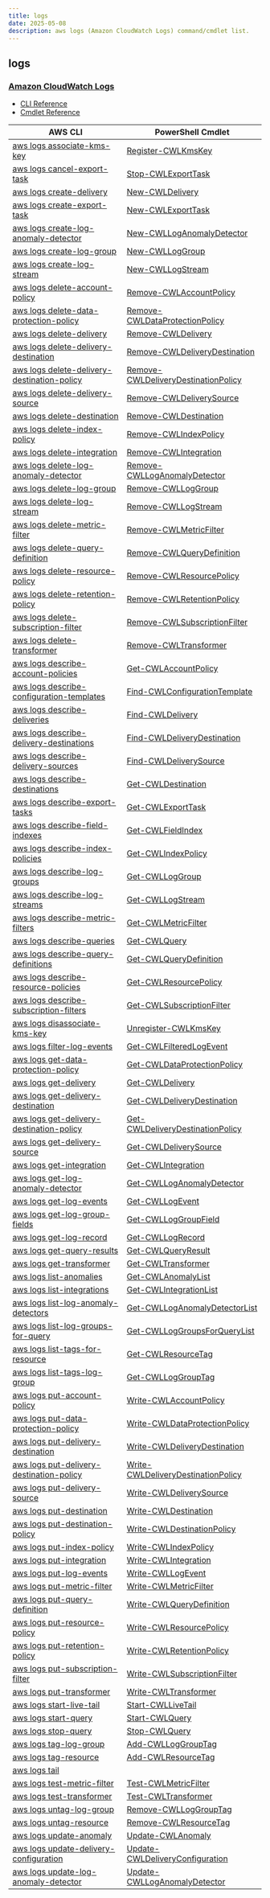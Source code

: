 ```yaml
---
title: logs
date: 2025-05-08
description: aws logs (Amazon CloudWatch Logs) command/cmdlet list.
---
```


## logs

### [Amazon CloudWatch Logs](https://aws.amazon.com/cloudwatch/)

* [CLI Reference](https://awscli.amazonaws.com/v2/documentation/api/latest/reference/logs/index.html)
* [Cmdlet Reference](https://docs.aws.amazon.com/powershell/latest/reference/items/Amazon_CloudWatch_Logs_cmdlets.html)

|AWS CLI|PowerShell Cmdlet|
|----|----|
|[aws logs associate-kms-key](https://awscli.amazonaws.com/v2/documentation/api/latest/reference/logs/associate-kms-key.html)|[Register-CWLKmsKey](https://docs.aws.amazon.com/powershell/latest/reference/items/Register-CWLKmsKey.html)|
|[aws logs cancel-export-task](https://awscli.amazonaws.com/v2/documentation/api/latest/reference/logs/cancel-export-task.html)|[Stop-CWLExportTask](https://docs.aws.amazon.com/powershell/latest/reference/items/Stop-CWLExportTask.html)|
|[aws logs create-delivery](https://awscli.amazonaws.com/v2/documentation/api/latest/reference/logs/create-delivery.html)|[New-CWLDelivery](https://docs.aws.amazon.com/powershell/latest/reference/items/New-CWLDelivery.html)|
|[aws logs create-export-task](https://awscli.amazonaws.com/v2/documentation/api/latest/reference/logs/create-export-task.html)|[New-CWLExportTask](https://docs.aws.amazon.com/powershell/latest/reference/items/New-CWLExportTask.html)|
|[aws logs create-log-anomaly-detector](https://awscli.amazonaws.com/v2/documentation/api/latest/reference/logs/create-log-anomaly-detector.html)|[New-CWLLogAnomalyDetector](https://docs.aws.amazon.com/powershell/latest/reference/items/New-CWLLogAnomalyDetector.html)|
|[aws logs create-log-group](https://awscli.amazonaws.com/v2/documentation/api/latest/reference/logs/create-log-group.html)|[New-CWLLogGroup](https://docs.aws.amazon.com/powershell/latest/reference/items/New-CWLLogGroup.html)|
|[aws logs create-log-stream](https://awscli.amazonaws.com/v2/documentation/api/latest/reference/logs/create-log-stream.html)|[New-CWLLogStream](https://docs.aws.amazon.com/powershell/latest/reference/items/New-CWLLogStream.html)|
|[aws logs delete-account-policy](https://awscli.amazonaws.com/v2/documentation/api/latest/reference/logs/delete-account-policy.html)|[Remove-CWLAccountPolicy](https://docs.aws.amazon.com/powershell/latest/reference/items/Remove-CWLAccountPolicy.html)|
|[aws logs delete-data-protection-policy](https://awscli.amazonaws.com/v2/documentation/api/latest/reference/logs/delete-data-protection-policy.html)|[Remove-CWLDataProtectionPolicy](https://docs.aws.amazon.com/powershell/latest/reference/items/Remove-CWLDataProtectionPolicy.html)|
|[aws logs delete-delivery](https://awscli.amazonaws.com/v2/documentation/api/latest/reference/logs/delete-delivery.html)|[Remove-CWLDelivery](https://docs.aws.amazon.com/powershell/latest/reference/items/Remove-CWLDelivery.html)|
|[aws logs delete-delivery-destination](https://awscli.amazonaws.com/v2/documentation/api/latest/reference/logs/delete-delivery-destination.html)|[Remove-CWLDeliveryDestination](https://docs.aws.amazon.com/powershell/latest/reference/items/Remove-CWLDeliveryDestination.html)|
|[aws logs delete-delivery-destination-policy](https://awscli.amazonaws.com/v2/documentation/api/latest/reference/logs/delete-delivery-destination-policy.html)|[Remove-CWLDeliveryDestinationPolicy](https://docs.aws.amazon.com/powershell/latest/reference/items/Remove-CWLDeliveryDestinationPolicy.html)|
|[aws logs delete-delivery-source](https://awscli.amazonaws.com/v2/documentation/api/latest/reference/logs/delete-delivery-source.html)|[Remove-CWLDeliverySource](https://docs.aws.amazon.com/powershell/latest/reference/items/Remove-CWLDeliverySource.html)|
|[aws logs delete-destination](https://awscli.amazonaws.com/v2/documentation/api/latest/reference/logs/delete-destination.html)|[Remove-CWLDestination](https://docs.aws.amazon.com/powershell/latest/reference/items/Remove-CWLDestination.html)|
|[aws logs delete-index-policy](https://awscli.amazonaws.com/v2/documentation/api/latest/reference/logs/delete-index-policy.html)|[Remove-CWLIndexPolicy](https://docs.aws.amazon.com/powershell/latest/reference/items/Remove-CWLIndexPolicy.html)|
|[aws logs delete-integration](https://awscli.amazonaws.com/v2/documentation/api/latest/reference/logs/delete-integration.html)|[Remove-CWLIntegration](https://docs.aws.amazon.com/powershell/latest/reference/items/Remove-CWLIntegration.html)|
|[aws logs delete-log-anomaly-detector](https://awscli.amazonaws.com/v2/documentation/api/latest/reference/logs/delete-log-anomaly-detector.html)|[Remove-CWLLogAnomalyDetector](https://docs.aws.amazon.com/powershell/latest/reference/items/Remove-CWLLogAnomalyDetector.html)|
|[aws logs delete-log-group](https://awscli.amazonaws.com/v2/documentation/api/latest/reference/logs/delete-log-group.html)|[Remove-CWLLogGroup](https://docs.aws.amazon.com/powershell/latest/reference/items/Remove-CWLLogGroup.html)|
|[aws logs delete-log-stream](https://awscli.amazonaws.com/v2/documentation/api/latest/reference/logs/delete-log-stream.html)|[Remove-CWLLogStream](https://docs.aws.amazon.com/powershell/latest/reference/items/Remove-CWLLogStream.html)|
|[aws logs delete-metric-filter](https://awscli.amazonaws.com/v2/documentation/api/latest/reference/logs/delete-metric-filter.html)|[Remove-CWLMetricFilter](https://docs.aws.amazon.com/powershell/latest/reference/items/Remove-CWLMetricFilter.html)|
|[aws logs delete-query-definition](https://awscli.amazonaws.com/v2/documentation/api/latest/reference/logs/delete-query-definition.html)|[Remove-CWLQueryDefinition](https://docs.aws.amazon.com/powershell/latest/reference/items/Remove-CWLQueryDefinition.html)|
|[aws logs delete-resource-policy](https://awscli.amazonaws.com/v2/documentation/api/latest/reference/logs/delete-resource-policy.html)|[Remove-CWLResourcePolicy](https://docs.aws.amazon.com/powershell/latest/reference/items/Remove-CWLResourcePolicy.html)|
|[aws logs delete-retention-policy](https://awscli.amazonaws.com/v2/documentation/api/latest/reference/logs/delete-retention-policy.html)|[Remove-CWLRetentionPolicy](https://docs.aws.amazon.com/powershell/latest/reference/items/Remove-CWLRetentionPolicy.html)|
|[aws logs delete-subscription-filter](https://awscli.amazonaws.com/v2/documentation/api/latest/reference/logs/delete-subscription-filter.html)|[Remove-CWLSubscriptionFilter](https://docs.aws.amazon.com/powershell/latest/reference/items/Remove-CWLSubscriptionFilter.html)|
|[aws logs delete-transformer](https://awscli.amazonaws.com/v2/documentation/api/latest/reference/logs/delete-transformer.html)|[Remove-CWLTransformer](https://docs.aws.amazon.com/powershell/latest/reference/items/Remove-CWLTransformer.html)|
|[aws logs describe-account-policies](https://awscli.amazonaws.com/v2/documentation/api/latest/reference/logs/describe-account-policies.html)|[Get-CWLAccountPolicy](https://docs.aws.amazon.com/powershell/latest/reference/items/Get-CWLAccountPolicy.html)|
|[aws logs describe-configuration-templates](https://awscli.amazonaws.com/v2/documentation/api/latest/reference/logs/describe-configuration-templates.html)|[Find-CWLConfigurationTemplate](https://docs.aws.amazon.com/powershell/latest/reference/items/Find-CWLConfigurationTemplate.html)|
|[aws logs describe-deliveries](https://awscli.amazonaws.com/v2/documentation/api/latest/reference/logs/describe-deliveries.html)|[Find-CWLDelivery](https://docs.aws.amazon.com/powershell/latest/reference/items/Find-CWLDelivery.html)|
|[aws logs describe-delivery-destinations](https://awscli.amazonaws.com/v2/documentation/api/latest/reference/logs/describe-delivery-destinations.html)|[Find-CWLDeliveryDestination](https://docs.aws.amazon.com/powershell/latest/reference/items/Find-CWLDeliveryDestination.html)|
|[aws logs describe-delivery-sources](https://awscli.amazonaws.com/v2/documentation/api/latest/reference/logs/describe-delivery-sources.html)|[Find-CWLDeliverySource](https://docs.aws.amazon.com/powershell/latest/reference/items/Find-CWLDeliverySource.html)|
|[aws logs describe-destinations](https://awscli.amazonaws.com/v2/documentation/api/latest/reference/logs/describe-destinations.html)|[Get-CWLDestination](https://docs.aws.amazon.com/powershell/latest/reference/items/Get-CWLDestination.html)|
|[aws logs describe-export-tasks](https://awscli.amazonaws.com/v2/documentation/api/latest/reference/logs/describe-export-tasks.html)|[Get-CWLExportTask](https://docs.aws.amazon.com/powershell/latest/reference/items/Get-CWLExportTask.html)|
|[aws logs describe-field-indexes](https://awscli.amazonaws.com/v2/documentation/api/latest/reference/logs/describe-field-indexes.html)|[Get-CWLFieldIndex](https://docs.aws.amazon.com/powershell/latest/reference/items/Get-CWLFieldIndex.html)|
|[aws logs describe-index-policies](https://awscli.amazonaws.com/v2/documentation/api/latest/reference/logs/describe-index-policies.html)|[Get-CWLIndexPolicy](https://docs.aws.amazon.com/powershell/latest/reference/items/Get-CWLIndexPolicy.html)|
|[aws logs describe-log-groups](https://awscli.amazonaws.com/v2/documentation/api/latest/reference/logs/describe-log-groups.html)|[Get-CWLLogGroup](https://docs.aws.amazon.com/powershell/latest/reference/items/Get-CWLLogGroup.html)|
|[aws logs describe-log-streams](https://awscli.amazonaws.com/v2/documentation/api/latest/reference/logs/describe-log-streams.html)|[Get-CWLLogStream](https://docs.aws.amazon.com/powershell/latest/reference/items/Get-CWLLogStream.html)|
|[aws logs describe-metric-filters](https://awscli.amazonaws.com/v2/documentation/api/latest/reference/logs/describe-metric-filters.html)|[Get-CWLMetricFilter](https://docs.aws.amazon.com/powershell/latest/reference/items/Get-CWLMetricFilter.html)|
|[aws logs describe-queries](https://awscli.amazonaws.com/v2/documentation/api/latest/reference/logs/describe-queries.html)|[Get-CWLQuery](https://docs.aws.amazon.com/powershell/latest/reference/items/Get-CWLQuery.html)|
|[aws logs describe-query-definitions](https://awscli.amazonaws.com/v2/documentation/api/latest/reference/logs/describe-query-definitions.html)|[Get-CWLQueryDefinition](https://docs.aws.amazon.com/powershell/latest/reference/items/Get-CWLQueryDefinition.html)|
|[aws logs describe-resource-policies](https://awscli.amazonaws.com/v2/documentation/api/latest/reference/logs/describe-resource-policies.html)|[Get-CWLResourcePolicy](https://docs.aws.amazon.com/powershell/latest/reference/items/Get-CWLResourcePolicy.html)|
|[aws logs describe-subscription-filters](https://awscli.amazonaws.com/v2/documentation/api/latest/reference/logs/describe-subscription-filters.html)|[Get-CWLSubscriptionFilter](https://docs.aws.amazon.com/powershell/latest/reference/items/Get-CWLSubscriptionFilter.html)|
|[aws logs disassociate-kms-key](https://awscli.amazonaws.com/v2/documentation/api/latest/reference/logs/disassociate-kms-key.html)|[Unregister-CWLKmsKey](https://docs.aws.amazon.com/powershell/latest/reference/items/Unregister-CWLKmsKey.html)|
|[aws logs filter-log-events](https://awscli.amazonaws.com/v2/documentation/api/latest/reference/logs/filter-log-events.html)|[Get-CWLFilteredLogEvent](https://docs.aws.amazon.com/powershell/latest/reference/items/Get-CWLFilteredLogEvent.html)|
|[aws logs get-data-protection-policy](https://awscli.amazonaws.com/v2/documentation/api/latest/reference/logs/get-data-protection-policy.html)|[Get-CWLDataProtectionPolicy](https://docs.aws.amazon.com/powershell/latest/reference/items/Get-CWLDataProtectionPolicy.html)|
|[aws logs get-delivery](https://awscli.amazonaws.com/v2/documentation/api/latest/reference/logs/get-delivery.html)|[Get-CWLDelivery](https://docs.aws.amazon.com/powershell/latest/reference/items/Get-CWLDelivery.html)|
|[aws logs get-delivery-destination](https://awscli.amazonaws.com/v2/documentation/api/latest/reference/logs/get-delivery-destination.html)|[Get-CWLDeliveryDestination](https://docs.aws.amazon.com/powershell/latest/reference/items/Get-CWLDeliveryDestination.html)|
|[aws logs get-delivery-destination-policy](https://awscli.amazonaws.com/v2/documentation/api/latest/reference/logs/get-delivery-destination-policy.html)|[Get-CWLDeliveryDestinationPolicy](https://docs.aws.amazon.com/powershell/latest/reference/items/Get-CWLDeliveryDestinationPolicy.html)|
|[aws logs get-delivery-source](https://awscli.amazonaws.com/v2/documentation/api/latest/reference/logs/get-delivery-source.html)|[Get-CWLDeliverySource](https://docs.aws.amazon.com/powershell/latest/reference/items/Get-CWLDeliverySource.html)|
|[aws logs get-integration](https://awscli.amazonaws.com/v2/documentation/api/latest/reference/logs/get-integration.html)|[Get-CWLIntegration](https://docs.aws.amazon.com/powershell/latest/reference/items/Get-CWLIntegration.html)|
|[aws logs get-log-anomaly-detector](https://awscli.amazonaws.com/v2/documentation/api/latest/reference/logs/get-log-anomaly-detector.html)|[Get-CWLLogAnomalyDetector](https://docs.aws.amazon.com/powershell/latest/reference/items/Get-CWLLogAnomalyDetector.html)|
|[aws logs get-log-events](https://awscli.amazonaws.com/v2/documentation/api/latest/reference/logs/get-log-events.html)|[Get-CWLLogEvent](https://docs.aws.amazon.com/powershell/latest/reference/items/Get-CWLLogEvent.html)|
|[aws logs get-log-group-fields](https://awscli.amazonaws.com/v2/documentation/api/latest/reference/logs/get-log-group-fields.html)|[Get-CWLLogGroupField](https://docs.aws.amazon.com/powershell/latest/reference/items/Get-CWLLogGroupField.html)|
|[aws logs get-log-record](https://awscli.amazonaws.com/v2/documentation/api/latest/reference/logs/get-log-record.html)|[Get-CWLLogRecord](https://docs.aws.amazon.com/powershell/latest/reference/items/Get-CWLLogRecord.html)|
|[aws logs get-query-results](https://awscli.amazonaws.com/v2/documentation/api/latest/reference/logs/get-query-results.html)|[Get-CWLQueryResult](https://docs.aws.amazon.com/powershell/latest/reference/items/Get-CWLQueryResult.html)|
|[aws logs get-transformer](https://awscli.amazonaws.com/v2/documentation/api/latest/reference/logs/get-transformer.html)|[Get-CWLTransformer](https://docs.aws.amazon.com/powershell/latest/reference/items/Get-CWLTransformer.html)|
|[aws logs list-anomalies](https://awscli.amazonaws.com/v2/documentation/api/latest/reference/logs/list-anomalies.html)|[Get-CWLAnomalyList](https://docs.aws.amazon.com/powershell/latest/reference/items/Get-CWLAnomalyList.html)|
|[aws logs list-integrations](https://awscli.amazonaws.com/v2/documentation/api/latest/reference/logs/list-integrations.html)|[Get-CWLIntegrationList](https://docs.aws.amazon.com/powershell/latest/reference/items/Get-CWLIntegrationList.html)|
|[aws logs list-log-anomaly-detectors](https://awscli.amazonaws.com/v2/documentation/api/latest/reference/logs/list-log-anomaly-detectors.html)|[Get-CWLLogAnomalyDetectorList](https://docs.aws.amazon.com/powershell/latest/reference/items/Get-CWLLogAnomalyDetectorList.html)|
|[aws logs list-log-groups-for-query](https://awscli.amazonaws.com/v2/documentation/api/latest/reference/logs/list-log-groups-for-query.html)|[Get-CWLLogGroupsForQueryList](https://docs.aws.amazon.com/powershell/latest/reference/items/Get-CWLLogGroupsForQueryList.html)|
|[aws logs list-tags-for-resource](https://awscli.amazonaws.com/v2/documentation/api/latest/reference/logs/list-tags-for-resource.html)|[Get-CWLResourceTag](https://docs.aws.amazon.com/powershell/latest/reference/items/Get-CWLResourceTag.html)|
|[aws logs list-tags-log-group](https://awscli.amazonaws.com/v2/documentation/api/latest/reference/logs/list-tags-log-group.html)|[Get-CWLLogGroupTag](https://docs.aws.amazon.com/powershell/latest/reference/items/Get-CWLLogGroupTag.html)|
|[aws logs put-account-policy](https://awscli.amazonaws.com/v2/documentation/api/latest/reference/logs/put-account-policy.html)|[Write-CWLAccountPolicy](https://docs.aws.amazon.com/powershell/latest/reference/items/Write-CWLAccountPolicy.html)|
|[aws logs put-data-protection-policy](https://awscli.amazonaws.com/v2/documentation/api/latest/reference/logs/put-data-protection-policy.html)|[Write-CWLDataProtectionPolicy](https://docs.aws.amazon.com/powershell/latest/reference/items/Write-CWLDataProtectionPolicy.html)|
|[aws logs put-delivery-destination](https://awscli.amazonaws.com/v2/documentation/api/latest/reference/logs/put-delivery-destination.html)|[Write-CWLDeliveryDestination](https://docs.aws.amazon.com/powershell/latest/reference/items/Write-CWLDeliveryDestination.html)|
|[aws logs put-delivery-destination-policy](https://awscli.amazonaws.com/v2/documentation/api/latest/reference/logs/put-delivery-destination-policy.html)|[Write-CWLDeliveryDestinationPolicy](https://docs.aws.amazon.com/powershell/latest/reference/items/Write-CWLDeliveryDestinationPolicy.html)|
|[aws logs put-delivery-source](https://awscli.amazonaws.com/v2/documentation/api/latest/reference/logs/put-delivery-source.html)|[Write-CWLDeliverySource](https://docs.aws.amazon.com/powershell/latest/reference/items/Write-CWLDeliverySource.html)|
|[aws logs put-destination](https://awscli.amazonaws.com/v2/documentation/api/latest/reference/logs/put-destination.html)|[Write-CWLDestination](https://docs.aws.amazon.com/powershell/latest/reference/items/Write-CWLDestination.html)|
|[aws logs put-destination-policy](https://awscli.amazonaws.com/v2/documentation/api/latest/reference/logs/put-destination-policy.html)|[Write-CWLDestinationPolicy](https://docs.aws.amazon.com/powershell/latest/reference/items/Write-CWLDestinationPolicy.html)|
|[aws logs put-index-policy](https://awscli.amazonaws.com/v2/documentation/api/latest/reference/logs/put-index-policy.html)|[Write-CWLIndexPolicy](https://docs.aws.amazon.com/powershell/latest/reference/items/Write-CWLIndexPolicy.html)|
|[aws logs put-integration](https://awscli.amazonaws.com/v2/documentation/api/latest/reference/logs/put-integration.html)|[Write-CWLIntegration](https://docs.aws.amazon.com/powershell/latest/reference/items/Write-CWLIntegration.html)|
|[aws logs put-log-events](https://awscli.amazonaws.com/v2/documentation/api/latest/reference/logs/put-log-events.html)|[Write-CWLLogEvent](https://docs.aws.amazon.com/powershell/latest/reference/items/Write-CWLLogEvent.html)|
|[aws logs put-metric-filter](https://awscli.amazonaws.com/v2/documentation/api/latest/reference/logs/put-metric-filter.html)|[Write-CWLMetricFilter](https://docs.aws.amazon.com/powershell/latest/reference/items/Write-CWLMetricFilter.html)|
|[aws logs put-query-definition](https://awscli.amazonaws.com/v2/documentation/api/latest/reference/logs/put-query-definition.html)|[Write-CWLQueryDefinition](https://docs.aws.amazon.com/powershell/latest/reference/items/Write-CWLQueryDefinition.html)|
|[aws logs put-resource-policy](https://awscli.amazonaws.com/v2/documentation/api/latest/reference/logs/put-resource-policy.html)|[Write-CWLResourcePolicy](https://docs.aws.amazon.com/powershell/latest/reference/items/Write-CWLResourcePolicy.html)|
|[aws logs put-retention-policy](https://awscli.amazonaws.com/v2/documentation/api/latest/reference/logs/put-retention-policy.html)|[Write-CWLRetentionPolicy](https://docs.aws.amazon.com/powershell/latest/reference/items/Write-CWLRetentionPolicy.html)|
|[aws logs put-subscription-filter](https://awscli.amazonaws.com/v2/documentation/api/latest/reference/logs/put-subscription-filter.html)|[Write-CWLSubscriptionFilter](https://docs.aws.amazon.com/powershell/latest/reference/items/Write-CWLSubscriptionFilter.html)|
|[aws logs put-transformer](https://awscli.amazonaws.com/v2/documentation/api/latest/reference/logs/put-transformer.html)|[Write-CWLTransformer](https://docs.aws.amazon.com/powershell/latest/reference/items/Write-CWLTransformer.html)|
|[aws logs start-live-tail](https://awscli.amazonaws.com/v2/documentation/api/latest/reference/logs/start-live-tail.html)|[Start-CWLLiveTail](https://docs.aws.amazon.com/powershell/latest/reference/items/Start-CWLLiveTail.html)|
|[aws logs start-query](https://awscli.amazonaws.com/v2/documentation/api/latest/reference/logs/start-query.html)|[Start-CWLQuery](https://docs.aws.amazon.com/powershell/latest/reference/items/Start-CWLQuery.html)|
|[aws logs stop-query](https://awscli.amazonaws.com/v2/documentation/api/latest/reference/logs/stop-query.html)|[Stop-CWLQuery](https://docs.aws.amazon.com/powershell/latest/reference/items/Stop-CWLQuery.html)|
|[aws logs tag-log-group](https://awscli.amazonaws.com/v2/documentation/api/latest/reference/logs/tag-log-group.html)|[Add-CWLLogGroupTag](https://docs.aws.amazon.com/powershell/latest/reference/items/Add-CWLLogGroupTag.html)|
|[aws logs tag-resource](https://awscli.amazonaws.com/v2/documentation/api/latest/reference/logs/tag-resource.html)|[Add-CWLResourceTag](https://docs.aws.amazon.com/powershell/latest/reference/items/Add-CWLResourceTag.html)|
|[aws logs tail](https://awscli.amazonaws.com/v2/documentation/api/latest/reference/logs/tail.html)||
|[aws logs test-metric-filter](https://awscli.amazonaws.com/v2/documentation/api/latest/reference/logs/test-metric-filter.html)|[Test-CWLMetricFilter](https://docs.aws.amazon.com/powershell/latest/reference/items/Test-CWLMetricFilter.html)|
|[aws logs test-transformer](https://awscli.amazonaws.com/v2/documentation/api/latest/reference/logs/test-transformer.html)|[Test-CWLTransformer](https://docs.aws.amazon.com/powershell/latest/reference/items/Test-CWLTransformer.html)|
|[aws logs untag-log-group](https://awscli.amazonaws.com/v2/documentation/api/latest/reference/logs/untag-log-group.html)|[Remove-CWLLogGroupTag](https://docs.aws.amazon.com/powershell/latest/reference/items/Remove-CWLLogGroupTag.html)|
|[aws logs untag-resource](https://awscli.amazonaws.com/v2/documentation/api/latest/reference/logs/untag-resource.html)|[Remove-CWLResourceTag](https://docs.aws.amazon.com/powershell/latest/reference/items/Remove-CWLResourceTag.html)|
|[aws logs update-anomaly](https://awscli.amazonaws.com/v2/documentation/api/latest/reference/logs/update-anomaly.html)|[Update-CWLAnomaly](https://docs.aws.amazon.com/powershell/latest/reference/items/Update-CWLAnomaly.html)|
|[aws logs update-delivery-configuration](https://awscli.amazonaws.com/v2/documentation/api/latest/reference/logs/update-delivery-configuration.html)|[Update-CWLDeliveryConfiguration](https://docs.aws.amazon.com/powershell/latest/reference/items/Update-CWLDeliveryConfiguration.html)|
|[aws logs update-log-anomaly-detector](https://awscli.amazonaws.com/v2/documentation/api/latest/reference/logs/update-log-anomaly-detector.html)|[Update-CWLLogAnomalyDetector](https://docs.aws.amazon.com/powershell/latest/reference/items/Update-CWLLogAnomalyDetector.html)|

